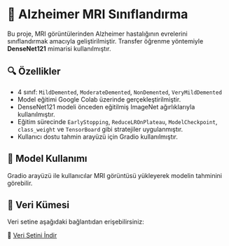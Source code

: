 # 🧠 Alzheimer MRI Sınıflandırma

Bu proje, MRI görüntülerinden Alzheimer hastalığının evrelerini sınıflandırmak amacıyla geliştirilmiştir. Transfer öğrenme yöntemiyle **DenseNet121** mimarisi kullanılmıştır.

## 🔍 Özellikler
- 4 sınıf: `MildDemented`, `ModerateDemented`, `NonDemented`, `VeryMildDemented`
- Model eğitimi Google Colab üzerinde gerçekleştirilmiştir.
- DenseNet121 modeli önceden eğitilmiş ImageNet ağırlıklarıyla kullanılmıştır.
- Eğitim sürecinde `EarlyStopping`, `ReduceLROnPlateau`, `ModelCheckpoint`, `class_weight` ve `TensorBoard` gibi stratejiler uygulanmıştır.
- Kullanıcı dostu tahmin arayüzü için Gradio kullanılmıştır.

## 🧠 Model Kullanımı
Gradio arayüzü ile kullanıcılar MRI görüntüsü yükleyerek modelin tahminini görebilir.

## 📁 Veri Kümesi
Veri setine aşağıdaki bağlantıdan erişebilirsiniz:

🔗 [Veri Setini İndir](https://www.kaggle.com/code/mohamedgobara/augmented-alzheimer-mri-dataset-with-93-5/input)
